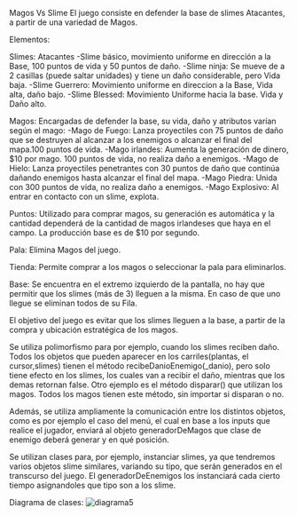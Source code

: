Magos Vs Slime
    El juego consiste en defender la base de slimes Atacantes, a partir de una variedad de Magos. 

Elementos:

Slimes: Atacantes
    -Slime básico, movimiento uniforme en dirección a la Base, 100 puntos de vida y 50 puntos de daño.
    -Slime ninja: Se mueve de a 2 casillas (puede saltar unidades) y tiene un daño considerable, pero Vida baja.
    -Slime Guerrero: Movimiento uniforme en direccion a la Base, Vida alta, daño bajo.
    -Slime Blessed: Movimiento Uniforme hacia la base. Vida y Daño alto.

Magos: Encargadas de defender la base, su vida, daño y atributos varían según el mago:
    -Mago de Fuego: Lanza proyectiles con 75 puntos de daño que se destruyen al alcanzar a los enemigos o alcanzar el final del mapa.100 puntos de vida.
    -Mago irlandes: Aumenta la generación de dinero, $10 por mago. 100 puntos de vida, no realiza daño a enemigos.
    -Mago de Hielo: Lanza proyectiles penetrantes con 30 puntos de daño que continúa dañando enemigos hasta alcanzar el final del mapa.
    -Mago Piedra: Unida con 300 puntos de vida, no realiza daño a enemigos.
    -Mago Explosivo: Al entrar en contacto con un slime, explota.

Puntos: Utilizado para comprar magos, su generación es automática y la cantidad dependerá de la cantidad de magos irlandeses que haya en el campo. La producción base es de $10 por segundo.

Pala: Elimina Magos del juego.

Tienda: Permite comprar a los magos o seleccionar la pala para eliminarlos.

Base: Se encuentra en el extremo izquierdo de la pantalla, no hay que permitir que los slimes (más de 3) lleguen a la misma. En caso de que uno llegue se eliminan todos de su Fila.

El objetivo del juego es evitar que los slimes lleguen a la base, a partir de la compra y ubicación estratégica de los magos.

Se utiliza polimorfismo para por ejemplo, cuando los slimes reciben daño. Todos los objetos que pueden aparecer en los carriles(plantas, el cursor,slimes) tienen el método recibeDanioEnemigo(_danio), pero solo tiene efecto en los slimes, los cuales van a recibir el daño, mientras que los demas retornan false.
Otro ejemplo es el método disparar() que utilizan los magos. Todos los magos tienen este método, sin importar si disparan o no.

Además, se utiliza ampliamente la comunicación entre los distintos objetos, como es por ejemplo el caso del menú, el cual en base a los inputs que realice el jugador, enviará al objeto generadorDeMagos que clase de enemigo deberá generar y en qué posición.

Se utilizan clases para, por ejemplo, instanciar slimes, ya que tendremos varios objetos slime similares, variando su tipo, que serán generados en el transcurso del juego. El generadorDeEnemigos los instanciará cada cierto tiempo asignandoles que tipo son a los slime.

Diagrama de clases:
![diagrama5](https://github.com/user-attachments/assets/778404b3-956a-4028-9b0d-7cd444bad3f9)




